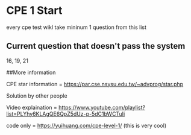  # CPE 1 Start
 every cpe test wikl take mininum 1 question from this list


 ## Current question that doesn't pass the system
 16, 19, 21

 


##More information

CPE star information = https://par.cse.nsysu.edu.tw/~advprog/star.php

Solution by other people

Video explaination = https://www.youtube.com/playlist?list=PLYhy6KLAgQE6QpZ5dUz-p-5dC1bWCTuIi

code only = https://yuihuang.com/cpe-level-1/
(this is very cool)

